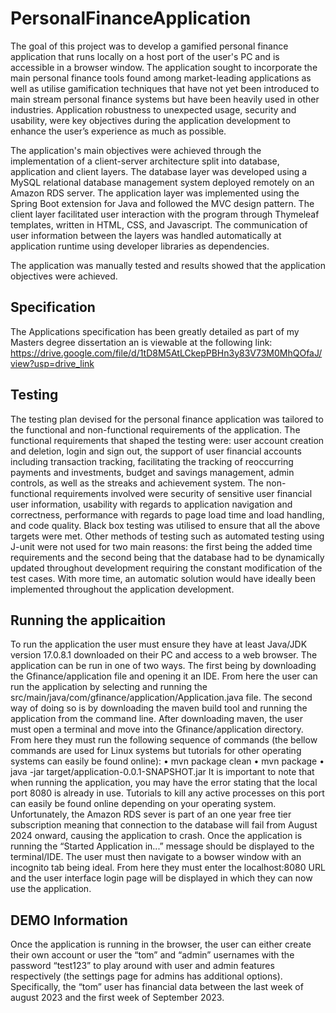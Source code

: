 # PersonalFinanceApplication
The goal of this project was to develop a gamified personal finance application that runs locally on a host port of the user's PC and is accessible in a browser window. The application sought to incorporate the main personal finance tools found among market-leading applications as well as utilise gamification techniques that have not yet been introduced to main stream personal finance systems but have been heavily used in other industries. Application robustness to unexpected usage, security and usability, were key objectives during the application development to enhance the user’s experience as much as possible. 

The application's main objectives were achieved through the implementation of a client-server architecture split into database, application and client layers. The database layer was developed using a MySQL relational database management system deployed remotely on an Amazon RDS server. The application layer was implemented using the Spring Boot extension for Java and followed the MVC design pattern. The client layer facilitated user interaction with the program through Thymeleaf templates, written in HTML, CSS, and Javascript. The communication of user information between the layers was handled automatically at application runtime using developer libraries as dependencies. 

The application was manually tested and results showed that the application objectives were achieved.

## Specification
The Applications specification has been greatly detailed as part of my Masters degree dissertation an is viewable at the following link: https://drive.google.com/file/d/1tD8M5AtLCkepPBHn3y83V73M0MhQOfaJ/view?usp=drive_link

## Testing
The testing plan devised for the personal finance application was tailored to the functional and non-functional requirements of the application. The functional requirements that shaped the testing were: user account creation and deletion, login and sign out, the support of user financial accounts including transaction tracking, facilitating the tracking of reoccurring payments and investments, budget and savings management, admin controls, as well as the streaks and achievement system. The non-functional requirements involved were security of sensitive user financial user information, usability with regards to application navigation and correctness, performance with regards to page load time and load handling, and code quality. Black box testing was utilised to ensure that all the above targets were met. Other methods of testing such as automated testing using J-unit were not used for two main reasons: the first being the added time requirements and the second being that the database had to be dynamically updated throughout development requiring the constant modification of the test cases. With more time, an automatic solution would have ideally been implemented throughout the application development.

## Running the applicaition
To run the application the user must ensure they have at least Java/JDK version 17.0.8.1 downloaded on their PC and access to a web browser. The application can be run in one of two ways. The first being by downloading the Gfinance/application file and opening it an IDE. From here the user can run the application by selecting and running the src/main/java/com/gfinance/application/Application.java file. The second way of doing so is by downloading the maven build tool and running the application from the command line. After downloading maven, the user must open a terminal and move into the Gfinance/application directory. From here they must run the following sequence of commands (the bellow commands are used for Linux systems but tutorials for other operating systems can easily be found online):
• mvn package clean
• mvn package
• java -jar target/application-0.0.1-SNAPSHOT.jar
It is important to note that when running the application, you may have the error stating that the local port 8080 is already in use. Tutorials to kill any active processes on this port can easily be found online depending on your operating system. Unfortunately, the Amazon RDS sever is part of an one year free tier subscription meaning that connection to the database will fail from August 2024 onward, causing the application to crash. Once the application is running the “Started Application in...” message should be displayed to the terminal/IDE. The user must then navigate to a bowser window with an incognito tab being ideal. From here they must enter the localhost:8080 URL and the user interface login page will be displayed in which they can now use the application.

## DEMO Information
Once the application is running in the browser, the user can either create their own account or user the “tom” and “admin” usernames with the password “test123” to play around with user and admin features respectively (the settings page for admins has additional options). Specifically, the “tom” user has financial data between the last week of august 2023 and the first week of September 2023.
